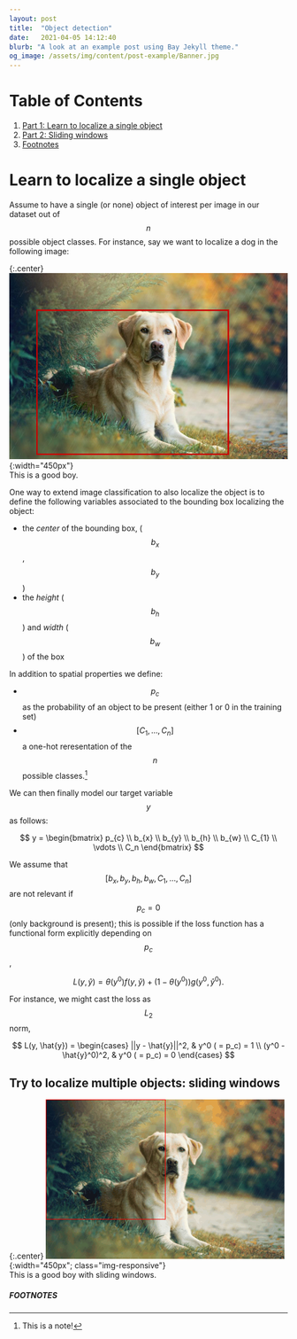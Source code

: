 ```yaml
---
layout: post
title:  "Object detection"
date:   2021-04-05 14:12:40
blurb: "A look at an example post using Bay Jekyll theme."
og_image: /assets/img/content/post-example/Banner.jpg
---
```


 <style>
    figure {
      border: none;
      position: inline;
    top: 50%;
    left: 50%;
    transform: translate(-50%, -50%);
     }
  
  figcaption {
    background-color: white;
    color: black;
    font-style: italic;
    padding: 2px;
    text-align: center;
  }

  .center {
  text-align: center;
}
  </style>


# Table of Contents
1. [Part 1: Learn to localize a single object](#learn-to-localize-a-single-object)
2. [Part 2: Sliding windows](#try-to-localize-multiple-objects-sliding-windows)
3. [Footnotes](#footnotes)

# Learn to localize a single object

Assume to have a single (or none) object of interest per image in our dataset out of $$n$$ possible object classes. For instance, say we want to localize a dog in the following image:

{:.center}
![good boy](/assets/img/object-detection/labrador-retreiver.png){:width="450px"}
<br>This is a good boy.

One way to extend image classification to also localize the object is to define the following variables associated to the bounding box localizing the object:

- the *center* of the bounding box, ($$b_x$$, $$b_y$$)
- the *height* ($$b_h$$) and *width* ($$b_w$$) of the box

In addition to spatial properties we define:

- $$p_c$$ as the probability of an object to be present (either 1 or 0 in the training set)
- $$[C_1, \ldots, C_n]$$ a one-hot reresentation of the $$n$$ possible classes.[^1]

We can then finally model our target variable $$y$$ as follows:

$$
y = \begin{bmatrix}
        p_{c} \\
        b_{x} \\
        b_{y} \\
        b_{h} \\
        b_{w} \\
        C_{1} \\
        \vdots \\
        C_n
        \end{bmatrix}
$$

We assume that $$[b_{x}, b_{y}, b_{h}, b_{w} , C_{1}, \ldots, C_n]$$ are not relevant if $$p_c = 0$$ (only background is present); this is possible if the loss function has a functional form explicitly depending on $$p_c$$,

$$
L(y, \hat{y}) = \theta(y^0)f(y, \hat{y}) + (1 - \theta(y^0)) g(y^0, \hat{y}^0). 
$$

For instance, we might cast the loss as $$L_2$$ norm,

$$
L(y, \hat{y}) = \begin{cases} 
      ||y - \hat{y}||^2, & y^0 ( = p_c) = 1 \\
      (y^0 - \hat{y}^0)^2, & y^0 ( = p_c) = 0
   \end{cases}
$$

## Try to localize multiple objects: sliding windows

{:.center}
![sliding window](/assets/img/object-detection/sliding-window.gif){:width="450px"; class="img-responsive"}
<br>This is a good boy with sliding windows.

##### FOOTNOTES

[^1]: This is a note!
